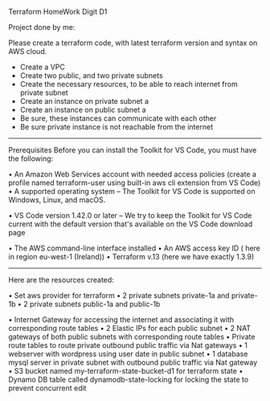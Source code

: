Terraform HomeWork Digit D1

Project done by me:

Please create a terraform code, with latest terraform version and syntax on AWS cloud.
 - Create a VPC
 - Create two public, and two private subnets
 - Create the necessary resources, to be able to reach internet from private subnet 
 - Create an instance on private subnet a
 - Create an instance on public subnet a
 - Be sure, these instances can communicate with each other
 - Be sure private instance is not reachable from the internet
 
-------------

Prerequisites
Before you can install the Toolkit for VS Code, you must have the following:

•	An Amazon Web Services account with needed access policies  (create a profile named terraform-user using built-in aws cli extension from VS Code)
•	A supported operating system – The Toolkit for VS Code is supported on Windows, Linux, and macOS.

•	VS Code version 1.42.0 or later – We try to keep the Toolkit for VS Code current with the default version that's available on the VS Code download page

•	The AWS command-line interface installed 
•	An AWS access key ID ( here in region eu-west-1 (Ireland))
•	Terraform v.13 (here we have exactly 1.3.9)

---------------

Here are the resources created:

•	Set aws provider for terraform
•	2 private subnets private-1a and private-1b
•	2 private subnets public-1a and public-1b


•	Internet Gateway for accessing the internet and associating it with corresponding route tables
•	2 Elastic IPs for each public subnet
•	2 NAT gateways of both public subnets with corresponding route tables
•	Private route tables to route private outbound public traffic via Nat gateways
•	1 webserver with wordpress using user date in public subnet 
•	1 database mysql server in private subnet with outbound public traffic via Nat gateway
•	S3 bucket named my-terraform-state-bucket-d1 for terraform state
•	Dynamo DB table called dynamodb-state-locking for locking the state to prevent concurrent edit





 




